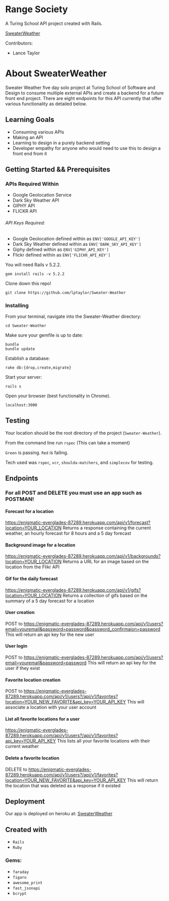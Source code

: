 # Range Society
A Turing School API project created with Rails.

[SweaterWeather](https://enigmatic-everglades-87289.herokuapp.com/)

Contributors:
* Lance Taylor

# About SweaterWeather

Sweater Weather five day solo project at Turing School of Software and Design to consume multiple external APIs and create a backend for a future front end project. There are eight endpoints for this API currently that offer various functionality as detailed below.

## Learning Goals

* Consuming various APIs
* Making an API
* Learning to design in a purely backend setting
* Developer empathy for anyone who would need to use this to design a front end from it

## Getting Started && Prerequisites

### APIs Required Within
* Google Geolocation Service
* Dark Sky Weather API
* GIPHY API
* FLICKR API

###### API Keys Required:

* Google Geolocation defined within as `ENV['GOOGLE_API_KEY']`
* Dark Sky Weather defined within as `ENV['DARK_SKY_API_KEY']`
* Giphy defined within as `ENV['GIPHY_API_KEY']`
* Flickr defined within as `ENV['FLICKR_API_KEY']`

You will need Rails v 5.2.2.
```
gem install rails -v 5.2.2
```
Clone down this repo!

```
git clone https://github.com/lptaylor/Sweater-Weather
```

### Installing

From your terminal, navigate into the Sweater-Weather directory:

```
cd Sweater-Weather
```

Make sure your gemfile is up to date:

```
bundle
bundle update
```
Establish a database:

```
rake db:{drop,create,migrate}
```
Start your server:

```
rails s
```

Open your browser (best functionality in Chrome).

`localhost:3000`

## Testing

Your location should be the root directory of the project (`Sweater-Weather`).

From the command line run `rspec`
(This can take a moment)

`Green` is passing.
`Red` is failing.

Tech used was `rspec`, `vcr`, `shoulda-matchers`, and `simplecov` for testing.

## Endpoints

### For all POST and DELETE you must use an app such as POSTMAN!

#### Forecast for a location

https://enigmatic-everglades-87289.herokuapp.com/api/v1/forecast?location=YOUR_LOCATION
Returns a response containing the current weather, an hourly forecast for 8 hours and a 5 day forecast

#### Background image for a location

https://enigmatic-everglades-87289.herokuapp.com/api/v1/backgrounds?location=YOUR_LOCATION
Returns a URL for an image based on the location from the Flikr API

#### Gif for the daily forecast

https://enigmatic-everglades-87289.herokuapp.com/api/v1/gifs?location=YOUR_LOCATION
Returns a collection of gifs based on the summary of a 5 day forecast for a location

#### User creation

POST to https://enigmatic-everglades-87289.herokuapp.com/api/v1/users?email=youremail&password=password&password_confirmaion=password
This will return an api key for the new user

#### User login

POST to https://enigmatic-everglades-87289.herokuapp.com/api/v1/users?email=youremail&password=password
This will return an api key for the user if they exist

#### Favorite location creation

POST to
https://enigmatic-everglades-87289.herokuapp.com/api/v1/users?/api/v1/favorites?location=YOUR_NEW_FAVORITE&api_key=YOUR_API_KEY
This will associate a location with your user account

#### List all favorite locations for a user

https://enigmatic-everglades-87289.herokuapp.com/api/v1/users?/api/v1/favorites?api_key=YOUR_API_KEY
This lists all your favorite locations with their current weather

#### Delete a favorite location

DELETE to
https://enigmatic-everglades-87289.herokuapp.com/api/v1/users?/api/v1/favorites?location=YOUR_NEW_FAVORITE&api_key=YOUR_API_KEY
This will return the location that was deleted as a response if it existed


## Deployment

Our app is deployed on heroku at: [SweaterWeather](https://enigmatic-everglades-87289.herokuapp.com/)

## Created with

* `Rails`
* `Ruby`

### Gems:
* `faraday`
* `figaro`
* `awesome_print`
* `fast_jsonapi`
* `bcrypt`
